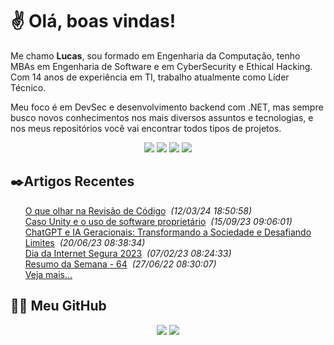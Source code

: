 # ✌ Olá, boas vindas!

Me chamo **Lucas**, sou formado em Engenharia da Computação, tenho MBAs em Engenharia de Software e em CyberSecurity e Ethical Hacking.
Com 14 anos de experiência em TI, trabalho atualmente como Líder Técnico.

Meu foco é em DevSec e desenvolvimento backend com .NET, mas sempre busco novos conhecimentos nos mais diversos assuntos e tecnologias, e nos meus repositórios você vai encontrar todos tipos de projetos.
</br><p align="center">
<a href="https://www.linkedin.com/in/lfrigodesouza/"><img src="https://img.shields.io/badge/-LinkedIn-0077B5?style=flat-square&logo=Linkedin&logoColor=white&link=https://www.linkedin.com/in/lfrigodesouza/"></a>
<a href="https://techhub.social/@lfrigodesouza" rel="me"><img src="https://img.shields.io/badge/-Mastodon-191b22?style=flat-square&logo=mastodon&logoColor=6162fe&link=https://techhub.social/@lfrigodesouza"></a>
<a href="https://LFrigoDeSouza.NET/"><img src="https://img.shields.io/badge/-LFS.NET-9e9e9e?style=flat-square&logo=microsoft-edge&logoColor=white&link=https://LFrigoDeSouza.NET/"></a>
<a href="https://twitter.com/lfrigodesouza/"><img src="https://img.shields.io/badge/-Twitter-1DA1F2?style=flat-square&logo=twitter&logoColor=white&link=https://twitter.com/lfrigodesouza/"></a>
</p>

## ✒️Artigos Recentes
<ul>
<li style="list-style-type: none;"><a href="https://blog.lfrigodesouza.net/2024/03/12/o-que-olhar-na-revisao-de-codigo/" target="_blank">O que olhar na Revisão de Código</a><i> &nbsp;(12/03/24 18:50:58)</i></li>
<li style="list-style-type: none;"><a href="https://blog.lfrigodesouza.net/2023/09/15/Caso-Unity-e-o-uso-de-software-proprietario/" target="_blank">Caso Unity e o uso de software proprietário</a><i> &nbsp;(15/09/23 09:06:01)</i></li>
<li style="list-style-type: none;"><a href="https://blog.lfrigodesouza.net/2023/06/20/ChatGPT-e-IA-Geracionais-Transformando-a-Sociedade-e-Desafiando-Limites/" target="_blank">ChatGPT e IA Geracionais: Transformando a Sociedade e Desafiando Limites</a><i> &nbsp;(20/06/23 08:38:34)</i></li>
<li style="list-style-type: none;"><a href="https://blog.lfrigodesouza.net/2023/02/07/Dia-da-Internet-Segura-2023/" target="_blank">Dia da Internet Segura 2023</a><i> &nbsp;(07/02/23 08:24:33)</i></li>
<li style="list-style-type: none;"><a href="https://blog.lfrigodesouza.net/2022/06/27/resumo-da-semana/64/" target="_blank">Resumo da Semana - 64</a><i> &nbsp;(27/06/22 08:30:07)</i></li>

<li style="list-style-type: none;"><a href="https://blog.lfrigodesouza.net" target="_blank">Veja mais...</a></li>
</ul>

## 👨‍💻 Meu GitHub
<p align="center">
<img src="https://github-readme-stats.vercel.app/api/top-langs/?username=lfrigodesouza&layout=compact&theme=dark"/>
<img src="https://github-readme-stats.vercel.app/api?username=lfrigodesouza&show_icons=true&theme=dark">
</p>
